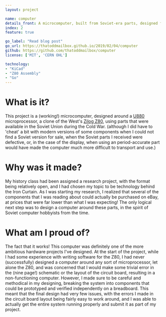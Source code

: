 ```yaml
---
layout: project

name: computer
details_front: A microcomputer, built from Soviet-era parts, designed for a History research project concerning the development of technology behind the Iron Curtain.
index: 2
feature: true

go_label: "Read blog post"
go_url: https://thatoddmailbox.github.io/2019/02/04/computer
github: https://github.com/thatoddmailbox/computer
license: ['MIT', 'CERN OHL']

technology:
- "KiCad"
- "Z80 Assembly"
- "Go"
---
```

# What is it?
This project is a (working!) microcomputer, designed around a [U880](https://en.wikipedia.org/wiki/U880) microprocessor, a clone of the West's [Zilog Z80](https://en.wikipedia.org/wiki/Zilog_Z80), using parts that were available in the Soviet Union during the Cold War. (although I did have to 'cheat' a bit with modern versions of some components when I could not find a Soviet version for sale, when the Soviet parts I received were defective, or, in the case of the display, when using an period-accurate part would have made the computer much more difficult to transport and use.)

# Why was it made?
My history class had been assigned a research project, with the format being relatively open, and I had chosen my topic to be technology behind the Iron Curtain. As I was starting my research, I realized that several of the components that I was reading about could actually be purchased on eBay, at prices that were far lower than what I was expecting! The only logical next step was to design a computer around these parts, in the spirit of Soviet computer hobbyists from the time.

# What am I proud of?
The fact that it works!  This computer was definitely one of the more ambitious hardware projects I've designed. At the start of the project, while I had some experience with writing software for the Z80, I had never (successfully) designed a computer around any sort of microprocessor, let alone the Z80, and was concerned that I would make some trivial error in the (nine page!) schematic or the layout of the circuit board, resulting in a non-functioning computer. However, I made sure to be careful and methodical in my designing, breaking the system into components that could be prototyped and verified independently on a breadboard. This meant that the final design had very few issues, with the errors I made in the circuit board layout being fairly easy to work around, and I was able to actually get the entire system running properly and submit it as part of my project.